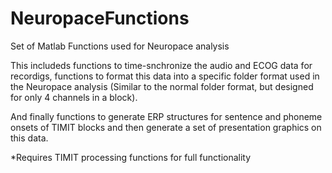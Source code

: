 # NeuropaceFunctions
Set of Matlab Functions used for Neuropace analysis

This includeds functions to time-snchronize the audio and ECOG data for recordigs,
functions to format this data into a specific folder format used in the Neuropace analysis
(Similar to the normal folder format, but designed for only 4 channels in a block).

And finally functions to generate ERP structures for sentence and phoneme onsets of TIMIT blocks and then generate a set of presentation graphics on this data.

*Requires TIMIT processing functions for full functionality
